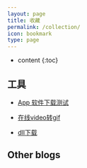 ```yaml
---
layout: page
title: 收藏
permalink: /collection/
icon: bookmark
type: page
---
```


* content
{:toc}

## 工具
- [App 软件下载测试](https://cndaqiang.github.io/2017/11/23/appstore/)


- [在线video转gif](https://ezgif.com/)

- [dll下载](https://cn.dll-files.com/)
## Other blogs
